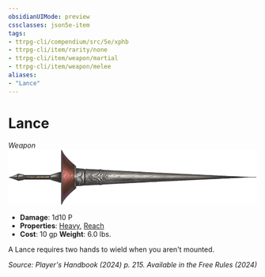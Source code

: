```yaml
---
obsidianUIMode: preview
cssclasses: json5e-item
tags:
- ttrpg-cli/compendium/src/5e/xphb
- ttrpg-cli/item/rarity/none
- ttrpg-cli/item/weapon/martial
- ttrpg-cli/item/weapon/melee
aliases: 
- "Lance"
---
```

# Lance
*Weapon*  
![](3-Compendium/items/img/lance.webp#right)

- **Damage**: 1d10 P
- **Properties**: [Heavy](3-Compendium/rules/item-properties.md#Heavy), [Reach](3-Compendium/rules/item-properties.md#Reach)
- **Cost**: 10 gp
**Weight**: 6.0 lbs.

A Lance requires two hands to wield when you aren't mounted.

*Source: Player's Handbook (2024) p. 215. Available in the Free Rules (2024)*